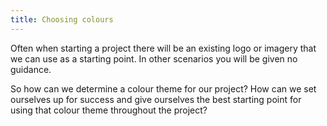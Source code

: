 ```yaml
---
title: Choosing colours
---
```


Often when starting a project there will be an existing logo or imagery that we can use as a starting point. In other scenarios you will be given no guidance.

So how can we determine a colour theme for our project? How can we set ourselves up for success and give ourselves the best starting point for using that colour theme throughout the project?

